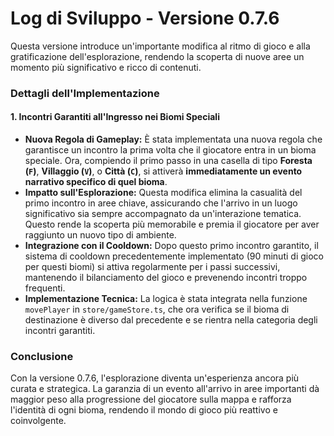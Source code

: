 # Log di Sviluppo - Versione 0.7.6

Questa versione introduce un'importante modifica al ritmo di gioco e alla gratificazione dell'esplorazione, rendendo la scoperta di nuove aree un momento più significativo e ricco di contenuti.

### Dettagli dell'Implementazione

#### 1. Incontri Garantiti all'Ingresso nei Biomi Speciali

- **Nuova Regola di Gameplay:** È stata implementata una nuova regola che garantisce un incontro la prima volta che il giocatore entra in un bioma speciale. Ora, compiendo il primo passo in una casella di tipo **Foresta (`F`)**, **Villaggio (`V`)**, o **Città (`C`)**, si attiverà **immediatamente un evento narrativo specifico di quel bioma**.
- **Impatto sull'Esplorazione:** Questa modifica elimina la casualità del primo incontro in aree chiave, assicurando che l'arrivo in un luogo significativo sia sempre accompagnato da un'interazione tematica. Questo rende la scoperta più memorabile e premia il giocatore per aver raggiunto un nuovo tipo di ambiente.
- **Integrazione con il Cooldown:** Dopo questo primo incontro garantito, il sistema di cooldown precedentemente implementato (90 minuti di gioco per questi biomi) si attiva regolarmente per i passi successivi, mantenendo il bilanciamento del gioco e prevenendo incontri troppo frequenti.
- **Implementazione Tecnica:** La logica è stata integrata nella funzione `movePlayer` in `store/gameStore.ts`, che ora verifica se il bioma di destinazione è diverso dal precedente e se rientra nella categoria degli incontri garantiti.

### Conclusione

Con la versione 0.7.6, l'esplorazione diventa un'esperienza ancora più curata e strategica. La garanzia di un evento all'arrivo in aree importanti dà maggior peso alla progressione del giocatore sulla mappa e rafforza l'identità di ogni bioma, rendendo il mondo di gioco più reattivo e coinvolgente.